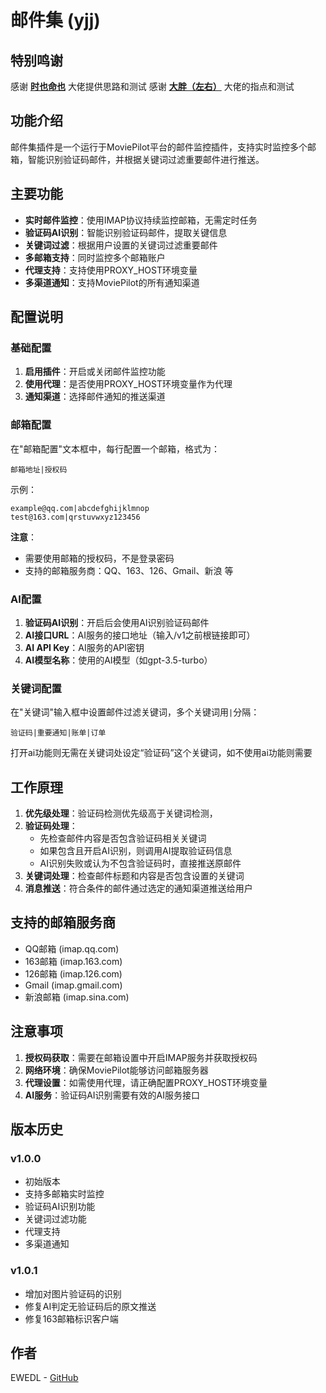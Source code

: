 # 邮件集 (yjj)

## **特别鸣谢**

感谢 [**时也命也**](https://club.fnnas.com/home.php?mod=space&uid=1622) 大佬提供思路和测试
感谢 [**大胖（左右）**](https://club.fnnas.com/home.php?mod=space&uid=4598) 大佬的指点和测试

## 功能介绍

邮件集插件是一个运行于MoviePilot平台的邮件监控插件，支持实时监控多个邮箱，智能识别验证码邮件，并根据关键词过滤重要邮件进行推送。

## 主要功能

- **实时邮件监控**：使用IMAP协议持续监控邮箱，无需定时任务
- **验证码AI识别**：智能识别验证码邮件，提取关键信息
- **关键词过滤**：根据用户设置的关键词过滤重要邮件
- **多邮箱支持**：同时监控多个邮箱账户
- **代理支持**：支持使用PROXY_HOST环境变量
- **多渠道通知**：支持MoviePilot的所有通知渠道

## 配置说明

### 基础配置

1. **启用插件**：开启或关闭邮件监控功能
2. **使用代理**：是否使用PROXY_HOST环境变量作为代理
3. **通知渠道**：选择邮件通知的推送渠道

### 邮箱配置

在"邮箱配置"文本框中，每行配置一个邮箱，格式为：
```
邮箱地址|授权码
```

示例：
```
example@qq.com|abcdefghijklmnop
test@163.com|qrstuvwxyz123456
```

**注意**：
- 需要使用邮箱的授权码，不是登录密码
- 支持的邮箱服务商：QQ、163、126、Gmail、新浪 等

### AI配置

1. **验证码AI识别**：开启后会使用AI识别验证码邮件
2. **AI接口URL**：AI服务的接口地址（输入/v1之前根链接即可）
3. **AI API Key**：AI服务的API密钥
4. **AI模型名称**：使用的AI模型（如gpt-3.5-turbo）

### 关键词配置

在"关键词"输入框中设置邮件过滤关键词，多个关键词用`|`分隔：
```
验证码|重要通知|账单|订单
```
打开ai功能则无需在关键词处设定“验证码”这个关键词，如不使用ai功能则需要
## 工作原理

1. **优先级处理**：验证码检测优先级高于关键词检测，
2. **验证码处理**：
   - 先检查邮件内容是否包含验证码相关关键词
   - 如果包含且开启AI识别，则调用AI提取验证码信息
   - AI识别失败或认为不包含验证码时，直接推送原邮件
3. **关键词处理**：检查邮件标题和内容是否包含设置的关键词
4. **消息推送**：符合条件的邮件通过选定的通知渠道推送给用户

## 支持的邮箱服务商
- QQ邮箱 (imap.qq.com) 
- 163邮箱 (imap.163.com)
- 126邮箱 (imap.126.com) 
- Gmail (imap.gmail.com) 
- 新浪邮箱 (imap.sina.com)

## 注意事项

1. **授权码获取**：需要在邮箱设置中开启IMAP服务并获取授权码
2. **网络环境**：确保MoviePilot能够访问邮箱服务器
3. **代理设置**：如需使用代理，请正确配置PROXY_HOST环境变量
4. **AI服务**：验证码AI识别需要有效的AI服务接口

## 版本历史

### v1.0.0
- 初始版本
- 支持多邮箱实时监控
- 验证码AI识别功能
- 关键词过滤功能
- 代理支持
- 多渠道通知
### v1.0.1
- 增加对图片验证码的识别
- 修复AI判定无验证码后的原文推送
- 修复163邮箱标识客户端
## 作者

EWEDL - [GitHub](https://github.com/EWEDLCM)

